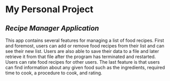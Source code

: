 # My Personal Project 
<h2><em>Recipe Manager Application</em></h2>

This app contains several features for managing a list of food recipes. First and foremost, users can add or remove food recipes from their list and can see their new list. Users are also able to save their data to a file and later retrieve it from that file after the program has terminated and restarted. Users can rate food recipes for other users. The last feature is that users can find information about any given food such as the ingredients, required time to cook, a procedure to cook, and rating.






